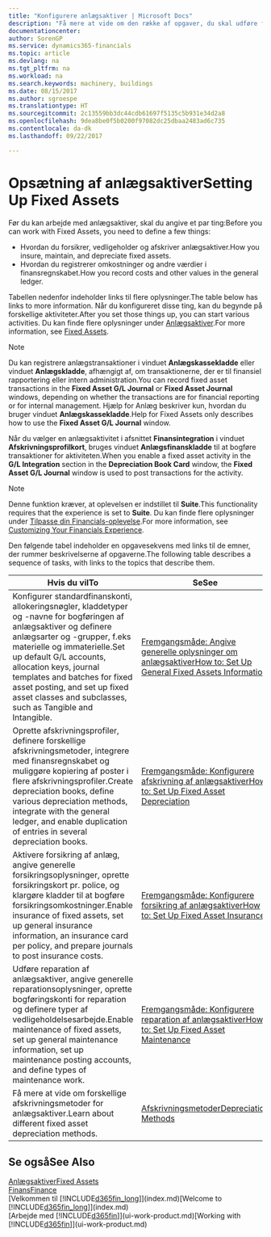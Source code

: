 ```yaml
---
title: "Konfigurere anlægsaktiver | Microsoft Docs"
description: "Få mere at vide om den række af opgaver, du skal udføre for at oprette anlægsaktiver, f.eks. maskiner eller bygninger."
documentationcenter: 
author: SorenGP
ms.service: dynamics365-financials
ms.topic: article
ms.devlang: na
ms.tgt_pltfrm: na
ms.workload: na
ms.search.keywords: machinery, buildings
ms.date: 08/15/2017
ms.author: sgroespe
ms.translationtype: HT
ms.sourcegitcommit: 2c13559bb3dc44cdb61697f5135c5b931e34d2a8
ms.openlocfilehash: 9dea8be0f5b0200f97082dc25dbaa2483ad6c735
ms.contentlocale: da-dk
ms.lasthandoff: 09/22/2017

---
```

# <a name="setting-up-fixed-assets"></a><span data-ttu-id="a1bb7-103">Opsætning af anlægsaktiver</span><span class="sxs-lookup"><span data-stu-id="a1bb7-103">Setting Up Fixed Assets</span></span>
<span data-ttu-id="a1bb7-104">Før du kan arbejde med anlægsaktiver, skal du angive et par ting:</span><span class="sxs-lookup"><span data-stu-id="a1bb7-104">Before you can work with Fixed Assets, you need to define a few things:</span></span>  

* <span data-ttu-id="a1bb7-105">Hvordan du forsikrer, vedligeholder og afskriver anlægsaktiver.</span><span class="sxs-lookup"><span data-stu-id="a1bb7-105">How you insure, maintain, and depreciate fixed assets.</span></span>  
* <span data-ttu-id="a1bb7-106">Hvordan du registrerer omkostninger og andre værdier i finansregnskabet.</span><span class="sxs-lookup"><span data-stu-id="a1bb7-106">How you record costs and other values in the general ledger.</span></span>  

<span data-ttu-id="a1bb7-107">Tabellen nedenfor indeholder links til flere oplysninger.</span><span class="sxs-lookup"><span data-stu-id="a1bb7-107">The table below has links to more information.</span></span> <span data-ttu-id="a1bb7-108">Når du konfigureret disse ting, kan du begynde på forskellige aktiviteter.</span><span class="sxs-lookup"><span data-stu-id="a1bb7-108">After you set those things up, you can start various activities.</span></span> <span data-ttu-id="a1bb7-109">Du kan finde flere oplysninger under [Anlægsaktiver](fa-manage.md).</span><span class="sxs-lookup"><span data-stu-id="a1bb7-109">For more information, see [Fixed Assets](fa-manage.md).</span></span>  

> [!NOTE]  
>   <span data-ttu-id="a1bb7-110">Du kan registrere anlægstransaktioner i vinduet **Anlægskassekladde** eller vinduet **Anlægskladde**, afhængigt af, om transaktionerne, der er til finansiel rapportering eller intern administration.</span><span class="sxs-lookup"><span data-stu-id="a1bb7-110">You can record fixed asset transactions in the **Fixed Asset G/L Journal** or **Fixed Asset Journal** windows, depending on whether the transactions are for financial reporting or for internal management.</span></span> <span data-ttu-id="a1bb7-111">Hjælp for Anlæg beskriver kun, hvordan du bruger vinduet **Anlægskassekladde**.</span><span class="sxs-lookup"><span data-stu-id="a1bb7-111">Help for Fixed Assets only describes how to use the **Fixed Asset G/L Journal** window.</span></span>  

<span data-ttu-id="a1bb7-112">Når du vælger en anlægsaktivitet i afsnittet **Finansintegration** i vinduet **Afskrivningsprofilkort**, bruges vinduet **Anlægsfinanskladde** til at bogføre transaktioner for aktiviteten.</span><span class="sxs-lookup"><span data-stu-id="a1bb7-112">When you enable a fixed asset activity in the **G/L Integration** section in the **Depreciation Book Card** window, the **Fixed Asset G/L Journal** window is used to post transactions for the activity.</span></span>

> [!NOTE]  
>  <span data-ttu-id="a1bb7-113">Denne funktion kræver, at oplevelsen er indstillet til **Suite**.</span><span class="sxs-lookup"><span data-stu-id="a1bb7-113">This functionality requires that the experience is set to **Suite**.</span></span> <span data-ttu-id="a1bb7-114">Du kan finde flere oplysninger under [Tilpasse din Financials-oplevelse](ui-experiences.md).</span><span class="sxs-lookup"><span data-stu-id="a1bb7-114">For more information, see [Customizing Your Financials Experience](ui-experiences.md).</span></span>  

<span data-ttu-id="a1bb7-115">Den følgende tabel indeholder en opgavesekvens med links til de emner, der rummer beskrivelserne af opgaverne.</span><span class="sxs-lookup"><span data-stu-id="a1bb7-115">The following table describes a sequence of tasks, with links to the topics that describe them.</span></span>  

| <span data-ttu-id="a1bb7-116">Hvis du vil</span><span class="sxs-lookup"><span data-stu-id="a1bb7-116">To</span></span> | <span data-ttu-id="a1bb7-117">Se</span><span class="sxs-lookup"><span data-stu-id="a1bb7-117">See</span></span> |
| --- | --- |
| <span data-ttu-id="a1bb7-118">Konfigurer standardfinanskonti, allokeringsnøgler, kladdetyper og -navne for bogføringen af anlægsaktiver og definere anlægsarter og -grupper, f.eks materielle og immaterielle.</span><span class="sxs-lookup"><span data-stu-id="a1bb7-118">Set up default G/L accounts, allocation keys, journal templates and batches for fixed asset posting, and set up fixed asset classes and subclasses, such as Tangible and Intangible.</span></span> |[<span data-ttu-id="a1bb7-119">Fremgangsmåde: Angive generelle oplysninger om anlægsaktiver</span><span class="sxs-lookup"><span data-stu-id="a1bb7-119">How to: Set Up General Fixed Assets Information</span></span>](fa-how-setup-general.md) |
| <span data-ttu-id="a1bb7-120">Oprette afskrivningsprofiler, definere forskellige afskrivningsmetoder, integrere med finansregnskabet og muliggøre kopiering af poster i flere afskrivningsprofiler.</span><span class="sxs-lookup"><span data-stu-id="a1bb7-120">Create depreciation books, define various depreciation methods, integrate with the general ledger, and enable duplication of entries in several depreciation books.</span></span> |[<span data-ttu-id="a1bb7-121">Fremgangsmåde: Konfigurere afskrivning af anlægsaktiver</span><span class="sxs-lookup"><span data-stu-id="a1bb7-121">How to: Set Up Fixed Asset Depreciation</span></span>](fa-how-setup-depreciation.md) |
| <span data-ttu-id="a1bb7-122">Aktivere forsikring af anlæg, angive generelle forsikringsoplysninger, oprette forsikringskort pr. police, og klargøre kladder til at bogføre forsikringsomkostninger.</span><span class="sxs-lookup"><span data-stu-id="a1bb7-122">Enable insurance of fixed assets, set up general insurance information, an insurance card per policy, and prepare journals to post insurance costs.</span></span> |[<span data-ttu-id="a1bb7-123">Fremgangsmåde: Konfigurere forsikring af anlægsaktiver</span><span class="sxs-lookup"><span data-stu-id="a1bb7-123">How to: Set Up Fixed Asset Insurance</span></span>](fa-how-setup-insurance.md) |
| <span data-ttu-id="a1bb7-124">Udføre reparation af anlægsaktiver, angive generelle reparationsoplysninger, oprette bogføringskonti for reparation og definere typer af vedligeholdelsesarbejde.</span><span class="sxs-lookup"><span data-stu-id="a1bb7-124">Enable maintenance of fixed assets, set up general maintenance information, set up maintenance posting accounts, and define types of maintenance work.</span></span> |[<span data-ttu-id="a1bb7-125">Fremgangsmåde: Konfigurere reparation af anlægsaktiver</span><span class="sxs-lookup"><span data-stu-id="a1bb7-125">How to: Set Up Fixed Asset Maintenance</span></span>](fa-how-setup-maintenance.md) |
| <span data-ttu-id="a1bb7-126">Få mere at vide om forskellige afskrivningsmetoder for anlægsaktiver.</span><span class="sxs-lookup"><span data-stu-id="a1bb7-126">Learn about different fixed asset depreciation methods.</span></span> |[<span data-ttu-id="a1bb7-127">Afskrivningsmetoder</span><span class="sxs-lookup"><span data-stu-id="a1bb7-127">Depreciation Methods</span></span>](fa-depreciation-methods.md) |

## <a name="see-also"></a><span data-ttu-id="a1bb7-128">Se også</span><span class="sxs-lookup"><span data-stu-id="a1bb7-128">See Also</span></span>
[<span data-ttu-id="a1bb7-129">Anlægsaktiver</span><span class="sxs-lookup"><span data-stu-id="a1bb7-129">Fixed Assets</span></span>](fa-manage.md)  
[<span data-ttu-id="a1bb7-130">Finans</span><span class="sxs-lookup"><span data-stu-id="a1bb7-130">Finance</span></span>](finance.md)  
<span data-ttu-id="a1bb7-131">[Velkommen til [!INCLUDE[d365fin_long](includes/d365fin_long_md.md)]](index.md)</span><span class="sxs-lookup"><span data-stu-id="a1bb7-131">[Welcome to [!INCLUDE[d365fin_long](includes/d365fin_long_md.md)]](index.md)</span></span>  
<span data-ttu-id="a1bb7-132">[Arbejde med [!INCLUDE[d365fin](includes/d365fin_md.md)]](ui-work-product.md)</span><span class="sxs-lookup"><span data-stu-id="a1bb7-132">[Working with [!INCLUDE[d365fin](includes/d365fin_md.md)]](ui-work-product.md)</span></span>

